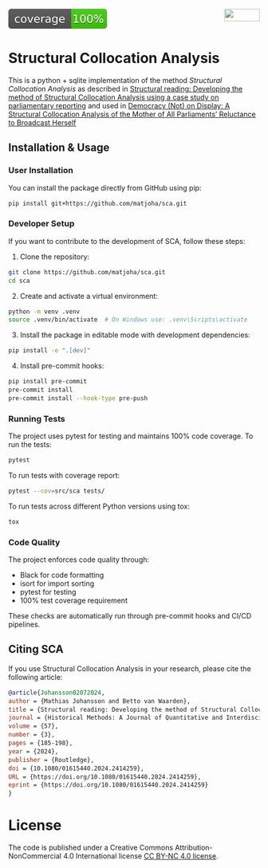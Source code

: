 ![test-coverage](/media/coverage.svg)
<a href="https://creativecommons.org/licenses/by-nc/4.0/"><img decoding="async" loading="eager" src="https://mirrors.creativecommons.org/presskit/buttons/88x31/png/by-nc.png" width="71" height="25" align="right"></a>

# Structural Collocation Analysis

This is a python + sqlite implementation of the method
_Structural Collocation Analysis_ as described in
[Structural reading: Developing the method of Structural Collocation Analysis using a case study on parliamentary reporting](https://doi.org/10.1080/01615440.2024.2414259)
and used in
[Democracy (Not) on Display: A Structural Collocation Analysis of the Mother of All Parliaments’ Reluctance to Broadcast Herself](https://doi.org/10.1093/pa/gsad002)

## Installation & Usage

### User Installation

You can install the package directly from GitHub using pip:

```bash
pip install git+https://github.com/matjoha/sca.git
```

### Developer Setup

If you want to contribute to the development of SCA, follow these steps:

1. Clone the repository:
```bash
git clone https://github.com/matjoha/sca.git
cd sca
```

2. Create and activate a virtual environment:
```bash
python -m venv .venv
source .venv/bin/activate  # On Windows use: .venv\Scripts\activate
```

3. Install the package in editable mode with development dependencies:
```bash
pip install -e ".[dev]"
```

4. Install pre-commit hooks:
```bash
pip install pre-commit
pre-commit install
pre-commit install --hook-type pre-push
```


### Running Tests

The project uses pytest for testing and maintains 100% code coverage. To run the tests:

```bash
pytest
```

To run tests with coverage report:
```bash
pytest --cov=src/sca tests/
```

To run tests across different Python versions using tox:
```bash
tox
```

### Code Quality

The project enforces code quality through:
- Black for code formatting
- isort for import sorting
- pytest for testing
- 100% test coverage requirement

These checks are automatically run through pre-commit hooks and CI/CD pipelines.

## Citing SCA

If you use Structural Collocation Analysis in your research, please cite the
following article:

```BibTeX
@article{Johansson02072024,
author = {Mathias Johansson and Betto van Waarden},
title = {Structural reading: Developing the method of Structural Collocation Analysis using a case study on parliamentary reporting},
journal = {Historical Methods: A Journal of Quantitative and Interdisciplinary History},
volume = {57},
number = {3},
pages = {185-198},
year = {2024},
publisher = {Routledge},
doi = {10.1080/01615440.2024.2414259},
URL = {https://doi.org/10.1080/01615440.2024.2414259},
eprint = {https://doi.org/10.1080/01615440.2024.2414259}
}
```


# License

The code is published under a Creative Commons Attribution-NonCommercial
4.0 International license [CC BY-NC 4.0 license](/LICENSE).
